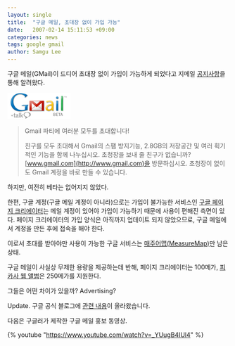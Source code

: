 ```yaml
---
layout: single
title:  "구글 메일, 초대장 없이 가입 가능"
date:   2007-02-14 15:11:53 +09:00
categories: news
tags: google gmail
author: Samgu Lee
---
```

구글 메일(GMail)이 드디어 초대장 없이 가입이 가능하게 되었다고 지메일 [공지사항](http://mail.google.com/mail/help/intl/ko/whatsnew.html)을 통해 알려왔다.

![구글메일(지메일) 로고](/assets/gmail-logo.gif)

> Gmail 파티에 여러분 모두를 초대합니다!
>
> 친구를 모두 초대해서 Gmail의 스팸 방지기능, 2.8GB의 저장공간 및 여러 획기적인 기능을 함께 나누십시오. 초청장을 보내 줄 친구가 없습니까? [www.gmail.com](http://www.gmail.com)을 방문하십시오. 초청장이 없이도 Gmail 계정을 바로 만들 수 있습니다.

하지만, 여전히 베타는 없어지지 않았다.

한편, 구글 계정(구글 메일 계정이 아니라)으로는 가입이 불가능한 서비스인 [구글 페이지 크리에이터](http://pages.google.com)는 메일 계정이 있어야 가입이 가능하기 때문에 사용이 편해진 측면이 있다. 페이지 크리에이터의 가입 양식은 아직까지 업데이트 되지 않았으므로, 구글 메일에서 계정을 만든 후에 접속을 해야 한다.

이로서 초대를 받아야만 사용이 가능한 구글 서비스는 [매주어맵(MeasureMap)](http://www.measuremap.com/)만 남은 상태.

구글 메일이 사실상 무제한 용량을 제공하는데 반해, 페이지 크리에이터는 100메가, [피카사 웹 앨범](http://picasaweb.google.com)은 250메가를 지원한다.

그들은 어떤 차이가 있을까? Advertising?

Update. 구글 공식 블로그에 [관련 내용](http://googleblog.blogspot.com/2007/02/from-gmail-with-3.html)이 올라왔습니다.

다음은 구글러가 제작한 구글 메일 홍보 동영상.

{% youtube "https://www.youtube.com/watch?v=_YUugB4IUl4" %}
